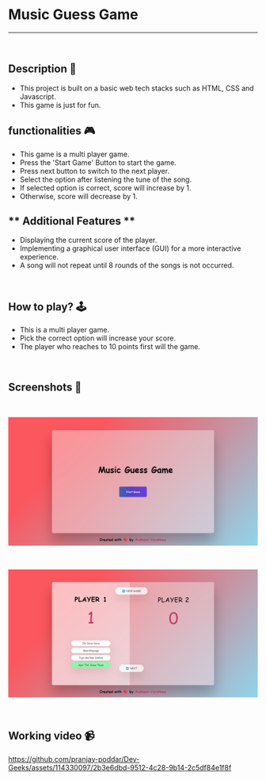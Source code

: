 # **Music Guess Game** 

---

<br>

## **Description 📃** 
- This project is built on a basic web tech stacks such as HTML, CSS and Javascript.
- This game is just for fun.

## **functionalities 🎮** 
- This game is a multi player game.
- Press the 'Start Game' Button to start the game.
- Press next button to switch to the next player.
- Select the option after listening the tune of the song.
- If selected option is correct, score will increase by 1.
- Otherwise, score will decrease by 1.

## ** Additional Features **
- Displaying the current score of the player.
- Implementing a graphical user interface (GUI) for a more interactive experience.
- A song will not repeat until 8 rounds of the songs is not occurred.

<br>

## **How to play? 🕹️**
- This is a multi player game.
- Pick the correct option will increase your score.
- The player who reaches to 10 points first will the game.

<br>

## **Screenshots 📸**

<br>

![image](./images/Music_Guess_Game.png)

<br>

![image](./images/Music_Guess_Game1.png)

<br>

## **Working video 📹**
<!-- add your working video over here -->
https://github.com/pranjay-poddar/Dev-Geeks/assets/114330097/2b3e6dbd-9512-4c28-9b14-2c5df84e1f8f
